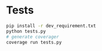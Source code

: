 # Tests

```bash
pip install -r dev_requirement.txt
python tests.py
# generate coverager
coverage run tests.py 
```